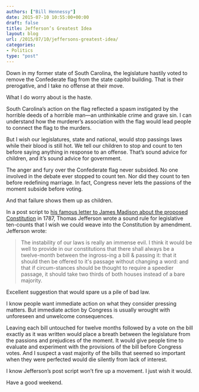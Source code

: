 ```yaml
---
authors: ["Bill Hennessy"]
date: 2015-07-10 10:55:00+00:00
draft: false
title: Jefferson’s Greatest Idea
layout: blog
url: /2015/07/10/jeffersons-greatest-idea/
categories:
- Politics
type: "post"
---
```


Down in my former state of South Carolina, the legislature hastily voted to remove the Confederate flag from the state capitol building. That is their prerogative, and I take no offense at their move.  
  
What I do worry about is the haste.

South Carolina’s action on the flag reflected a spasm instigated by the horrible deeds of a horrible man—an unthinkable crime and grave sin. I can understand how the murderer’s association with the flag would lead people to connect the flag to the murders.

But I wish our legislatures, state and national, would stop passings laws while their blood is still hot. We tell our children to stop and count to ten before saying anything in response to an offense. That’s sound advice for children, and it’s sound advice for government.

The anger and fury over the Confederate flag never subsided. No one involved in the debate ever stopped to count ten. Nor did they count to ten before redefining marriage. In fact, Congress never lets the passions of the moment subside before voting.

And that failure shows them up as children.

In a post script to [his famous letter to James Madison about the proposed Constitution](https://www.let.rug.nl/usa/presidents/thomas-jefferson/letters-of-thomas-jefferson/jefl66.php) in 1787, Thomas Jefferson wrote a sound rule for legislative ten-counts that I wish we could weave into the Constitution by amendment. Jefferson wrote:



> The instability of our laws is really an immense evil. I think it would be well to provide in our constitutions that there shall always be a twelve-month between the ingross-ing a bill & passing it: that it should then be offered to it's passage without changing a word: and that if circum-stances should be thought to require a speedier passage, it should take two thirds of both houses instead of a bare majority.



Excellent suggestion that would spare us a pile of bad law.

I know people want immediate action on what they consider pressing matters. But immediate action by Congress is usually wrought with unforeseen and unwelcome consequences.

Leaving each bill untouched for twelve months followed by a vote on the bill exactly as it was written would place a breath between the legislature from the passions and prejudices of the moment. It would give people time to evaluate and experiment with the provisions of the bill before Congress votes. And I suspect a vast majority of the bills that seemed so important when they were perfected would die silently from lack of interest.

I know Jefferson’s post script won’t fire up a movement. I just wish it would.

Have a good weekend.
